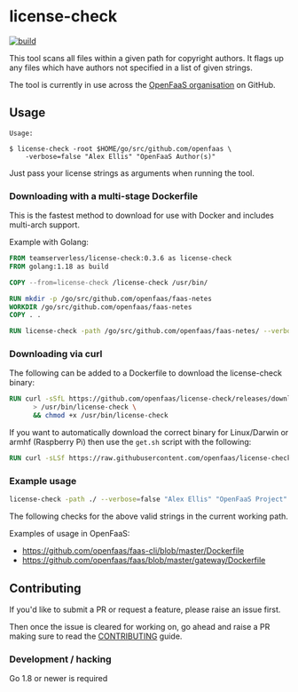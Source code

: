 license-check
==================

[![build](https://github.com/openfaas/license-check/actions/workflows/build.yaml/badge.svg)](https://github.com/openfaas/license-check/actions/workflows/build.yaml)

This tool scans all files within a given path for copyright authors. It flags up any files which have authors not specified in a list of given strings. 

The tool is currently in use across the [OpenFaaS organisation](https://github.com/openfaas/) on GitHub.

## Usage

```
Usage:

$ license-check -root $HOME/go/src/github.com/openfaas \
    -verbose=false "Alex Ellis" "OpenFaaS Author(s)"
```

Just pass your license strings as arguments when running the tool.

### Downloading with a multi-stage Dockerfile

This is the fastest method to download for use with Docker and includes multi-arch support.

Example with Golang:

```Dockerfile
FROM teamserverless/license-check:0.3.6 as license-check
FROM golang:1.18 as build

COPY --from=license-check /license-check /usr/bin/

RUN mkdir -p /go/src/github.com/openfaas/faas-netes
WORKDIR /go/src/github.com/openfaas/faas-netes
COPY . .

RUN license-check -path /go/src/github.com/openfaas/faas-netes/ --verbose=false "Alex Ellis" "OpenFaaS Author(s)"
```

### Downloading via curl

The following can be added to a Dockerfile to download the license-check binary:

```Dockerfile
RUN curl -sSfL https://github.com/openfaas/license-check/releases/download/0.2.3/license-check \
      > /usr/bin/license-check \
      && chmod +x /usr/bin/license-check
```

If you want to automatically download the correct binary for Linux/Darwin or armhf (Raspberry Pi) then use the `get.sh` script with the following:

```Dockerfile
RUN curl -sLSf https://raw.githubusercontent.com/openfaas/license-check/master/get.sh | sh
```

### Example usage

```sh
license-check -path ./ --verbose=false "Alex Ellis" "OpenFaaS Project" "OpenFaaS Authors" "OpenFaaS Author(s)"
```

The following checks for the above valid strings in the current working path.

Examples of usage in OpenFaaS:

* https://github.com/openfaas/faas-cli/blob/master/Dockerfile
* https://github.com/openfaas/faas/blob/master/gateway/Dockerfile

## Contributing

If you'd like to submit a PR or request a feature, please raise an issue first.

Then once the issue is cleared for working on, go ahead and raise a PR making sure to read the [CONTRIBUTING](./CONTRIBUTING.md) guide.

### Development / hacking

Go 1.8 or newer is required

